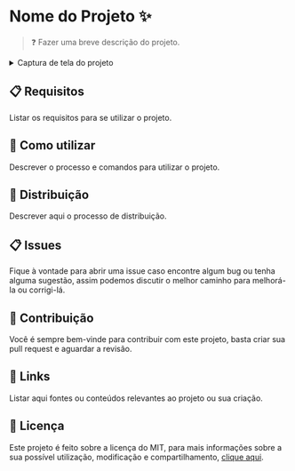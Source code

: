 # Nome do Projeto ✨

> ❓ Fazer uma breve descrição do projeto.

<details>
    <summary>Captura de tela do projeto</summary>
    <img src="SCREENSHOT.gif">
</details>

## 📋 Requisitos

Listar os requisitos para se utilizar o projeto.

## 🔎 Como utilizar

Descrever o processo e comandos para utilizar o projeto.

## 🚀 Distribuição

Descrever aqui o processo de distribuição.

## 📋 Issues

Fique à vontade para abrir uma issue caso encontre algum bug ou tenha alguma sugestão, assim podemos discutir o melhor caminho para melhorá-la ou corrigi-lá.

## 👋 Contribuição

Você é sempre bem-vinde para contribuir com este projeto, basta criar sua pull request e aguardar a revisão.

## 📎 Links

Listar aqui fontes ou conteúdos relevantes ao projeto ou sua criação.

## 📜 Licença

Este projeto é feito sobre a licença do MIT, para mais informações sobre a sua possível utilização, modificação e compartilhamento, [clique aqui](LICENSE).
